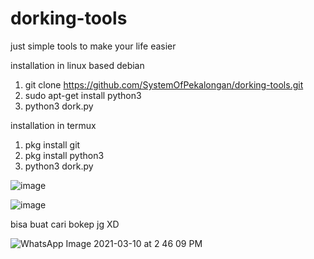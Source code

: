 # dorking-tools
just simple tools to make your life easier



installation in linux based debian
1. git clone https://github.com/SystemOfPekalongan/dorking-tools.git
2. sudo apt-get install python3
3. python3 dork.py

installation in termux
1. pkg install git
2. pkg install python3
3. python3 dork.py


![image](https://h.top4top.io/p_2621ps9qn1.png)


![image](https://l.top4top.io/p_26219ji0b1.png)

bisa buat cari bokep jg XD

![WhatsApp Image 2021-03-10 at 2 46 09 PM](https://i.top4top.io/p_2621rd0141.png)

